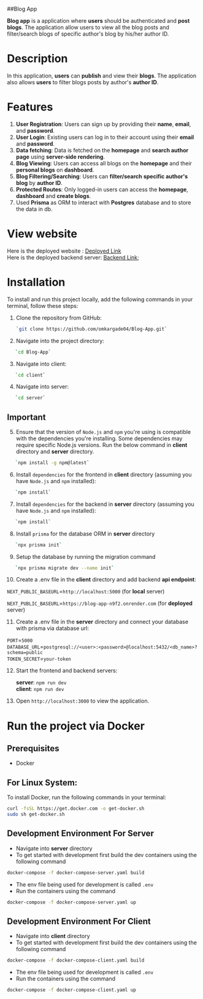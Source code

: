 ﻿﻿##Blog App

**Blog app** is a application where **users** should be authenticated and **post blogs**. The application allow users to view all the blog posts and filter/search blogs of specific author's blog by his/her author ID.

# Description

In this application, **users** can **publish** and view their **blogs**. The application also allows **users** to filter blogs posts by author's **author ID**.

# Features

1. **User Registration**: Users can sign up by providing their **name**, **email**, and **password**.
2. **User Login**: Existing users can log in to their account using their **email** and **password**.
3. **Data fetching**: Data is fetched on the **homepage** and **search author page** using **server-side rendering**.
4. **Blog Viewing**: Users can access all blogs on the **homepage** and their **personal blogs** on **dashboard**.
5. **Blog Filtering/Searching**: Users can **filter/search** **specific author's blog** by **author ID**.
6. **Protected Routes**: Only logged-in users can access the **homepage**, **dashboard** and **create blogs**.
7. Used **Prisma** as ORM to interact with **Postgres** database and to store the data in db.

# View website

Here is the deployed website : [Deployed Link](https://blog-app-blush-one.vercel.app/)<br>
Here is the deployed backend server: [Backend Link](https://blog-app-n9f2.onrender.com/);

# Installation

To install and run this project locally, add the following commands in your terminal, follow these steps:

1. Clone the repository from GitHub:

   ```bash
   `git clone https://github.com/omkargade04/Blog-App.git`

   ```

2. Navigate into the project directory:

```bash
   `cd Blog-App`
```

3. Navigate into client:

```bash
   `cd client`
```

4. Navigate into server:

```bash
   `cd server`
```

## Important

5. Ensure that the version of `Node.js` and `npm` you're using is compatible with the dependencies you're installing. Some dependencies may require specific Node.js versions.
   Run the below command in **client** directory and **server** directory.

```bash
   `npm install -g npm@latest`
```

6. Install `dependencies` for the frontend in **client** directory (assuming you have `Node.js` and `npm` installed):

```bash
   `npm install`
```

7. Install `dependencies` for the backend in **server** directory (assuming you have `Node.js` and `npm` installed):

```bash
   `npm install`
```

8. Install `prisma` for the database ORM in **server** directory

```bash
   `npx prisma init`
```

9. Setup the database by running the migration command

```bash
   `npx prisma migrate dev --name init`
```

10. Create a .env file in the **client** directory and add backend **api endpoint**:

`NEXT_PUBLIC_BASEURL`=`http://localhost:5000` (for **local** server)

`NEXT_PUBLIC_BASEURL`=`https://blog-app-n9f2.onrender.com` (for **deployed** server)

11. Create a .env file in the **server** directory and connect your database with prisma via database url:

`PORT`=`5000` <br>
`DATABASE_URL`=`postgresql://<user>:<password>@localhost:5432/<db_name>?schema=public` <br>
`TOKEN_SECRET`=`your-token` <br>

12. Start the frontend and backend servers:

    **server**: `npm run dev`<br>
    **client**: `npm run dev`

13. Open `http://localhost:3000` to view the application.

# Run the project via **Docker**

## Prerequisites

- Docker

## For Linux System:

To install Docker, run the following commands in your terminal:

```bash
curl -fsSL https://get.docker.com -o get-docker.sh
sudo sh get-docker.sh
```

## Development Environment For Server

- Navigate into **server** directory
- To get started with development first build the dev containers using the following command

```bash
docker-compose -f docker-compose-server.yaml build
```

- The env file being used for development is called `.env`
- Run the containers using the command

```bash
docker-compose -f docker-compose-server.yaml up
```

## Development Environment For Client

- Navigate into **client** directory
- To get started with development first build the dev containers using the following command

```bash
docker-compose -f docker-compose-client.yaml build
```

- The env file being used for development is called `.env`
- Run the containers using the command

```bash
docker-compose -f docker-compose-client.yaml up
```
